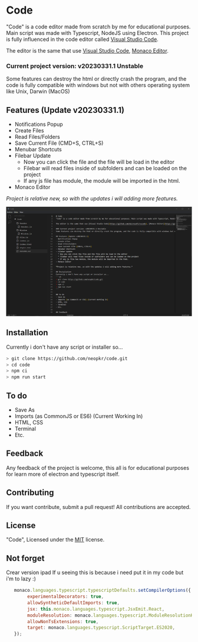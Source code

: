 # Code
"Code" is a code editor made from scratch by me for educational purposes. Main script was made with Typescript, NodeJS using Electron. This project is fully influenced in the code editor called [Visual Studio Code](https://github.com/microsoft/vscode).

The editor is the same that use [Visual Studio Code](https://github.com/microsoft/vscode), [Monaco Editor](https://github.com/microsoft/monaco-editor).

### Current project version: v20230331.1 Unstable
Some features can destroy the html or directly crash the program, and the code is fully compatible with windows but not with others operating system like Unix, Darwin (MacOS)

## Features (Update v20230331.1)
- Notifications Popup
- Create Files
- Read Files/Folders
- Save Current File (CMD+S, CTRL+S)
- Menubar Shortcuts
- Filebar Update
  * Now you can click the file and the file will be load in the editor
  * Filebar will read files inside of subfolders and can be loaded on the project
  * If any js file has module, the module will be imported in the html.
- Monaco Editor

*Project is relative new, so with the updates i will adding more features.*

![](https://github.com/neopkr/code/blob/main/assets/asset2.png)

## Installation
Currently i don't have any script or installer so...
```sh
> git clone https://github.com/neopkr/code.git
> cd code
> npm ci
> npm run start
```

## To do
- Save As
- Imports (as CommonJS or ES6) (Current Working In)
- HTML, CSS
- Terminal
- Etc.

## Feedback
Any feedback of the project is welcome, this all is for educational purposes for learn more of electron and typescript itself.

## Contributing
If you want contribute, submit a pull request! All contributions are accepted.

## License
"Code", Licensed under the [MIT](https://github.com/neopkr/code/blob/main/LICENSE) license.

## Not forget
Crear version ipad
If u seeing this is because i need put it in my code but i'm to lazy :)
```js
   monaco.languages.typescript.typescriptDefaults.setCompilerOptions({
        experimentalDecorators: true,
        allowSyntheticDefaultImports: true,
        jsx: this.monaco.languages.typescript.JsxEmit.React,
        moduleResolution: monaco.languages.typescript.ModuleResolutionKind.NodeJs,
        allowNonTsExtensions: true,
        target: monaco.languages.typescript.ScriptTarget.ES2020,
   });
```
